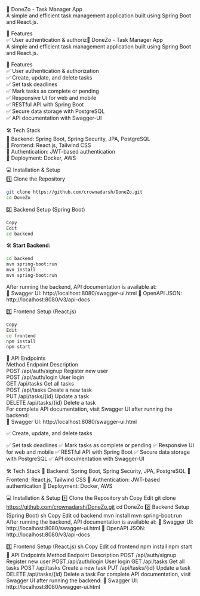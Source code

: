 📌 DoneZo - Task Manager App  
A simple and efficient task management application built using Spring Boot and React.js.  

🚀 Features  
✅ User authentication & authoriz📌 DoneZo - Task Manager App  
A simple and efficient task management application built using Spring Boot and React.js.  

🚀 Features  
✅ User authentication & authorization  
✅ Create, update, and delete tasks  
✅ Set task deadlines  
✅ Mark tasks as complete or pending  
✅ Responsive UI for web and mobile  
✅ RESTful API with Spring Boot  
✅ Secure data storage with PostgreSQL  
✅ API documentation with Swagger-UI  

🛠 Tech Stack  
🔹 Backend: Spring Boot, Spring Security, JPA, PostgreSQL  
🔹 Frontend: React.js, Tailwind CSS  
🔹 Authentication: JWT-based authentication  
🔹 Deployment: Docker, AWS  

💻 Installation & Setup  
1️⃣ Clone the Repository  
```sh
git clone https://github.com/crownadarsh/DoneZo.git
cd DoneZo
```
2️⃣ Backend Setup (Spring Boot)  
```sh
Copy
Edit
cd backend
```
🛠️ **Start Backend:**
```sh
cd backend
mvn spring-boot:run
mvn install
mvn spring-boot:run
```
After running the backend, API documentation is available at:  
📌 Swagger UI: http://localhost:8080/swagger-ui.html
📌 OpenAPI JSON: http://localhost:8080/v3/api-docs

3️⃣ Frontend Setup (React.js)  
```sh
Copy
Edit
cd frontend
npm install
npm start
```
📜 API Endpoints  
Method	Endpoint	Description  
POST	/api/auth/signup	Register new user  
POST	/api/auth/login	User login  
GET	/api/tasks	Get all tasks  
POST	/api/tasks	Create a new task  
PUT	/api/tasks/{id}	Update a task  
DELETE	/api/tasks/{id}	Delete a task  
For complete API documentation, visit Swagger UI after running the backend:  
📌 Swagger UI: http://localhost:8080/swagger-ui.html

✅ Create, update, and delete tasks

✅ Set task deadlines
✅ Mark tasks as complete or pending
✅ Responsive UI for web and mobile
✅ RESTful API with Spring Boot
✅ Secure data storage with PostgreSQL
✅ API documentation with Swagger-UI

🛠 Tech Stack
🔹 Backend: Spring Boot, Spring Security, JPA, PostgreSQL
🔹 Frontend: React.js, Tailwind CSS
🔹 Authentication: JWT-based authentication
🔹 Deployment: Docker, AWS

💻 Installation & Setup
1️⃣ Clone the Repository
sh
Copy
Edit
git clone https://github.com/crownadarsh/DoneZo.git
cd DoneZo
2️⃣ Backend Setup (Spring Boot)
sh
Copy
Edit
cd backend
mvn install
mvn spring-boot:run
After running the backend, API documentation is available at:
📌 Swagger UI: http://localhost:8080/swagger-ui.html
📌 OpenAPI JSON: http://localhost:8080/v3/api-docs

3️⃣ Frontend Setup (React.js)
sh
Copy
Edit
cd frontend
npm install
npm start
📜 API Endpoints
Method	Endpoint	Description
POST	/api/auth/signup	Register new user
POST	/api/auth/login	User login
GET	/api/tasks	Get all tasks
POST	/api/tasks	Create a new task
PUT	/api/tasks/{id}	Update a task
DELETE	/api/tasks/{id}	Delete a task
For complete API documentation, visit Swagger UI after running the backend:
📌 Swagger UI: http://localhost:8080/swagger-ui.html 
